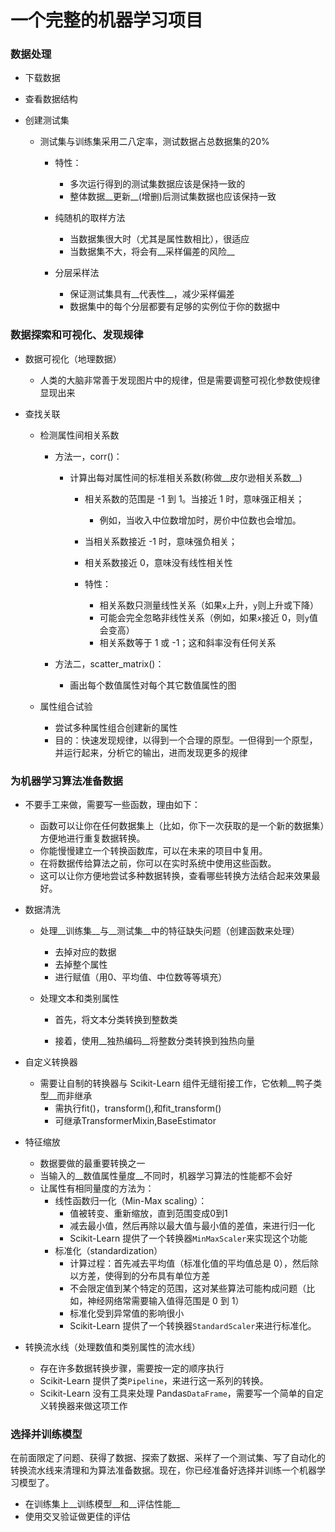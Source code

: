 # 一个完整的机器学习项目

### 数据处理

- 下载数据

- 查看数据结构

- 创建测试集

  - 测试集与训练集采用二八定率，测试数据占总数据集的20%

    - 特性：
      - 多次运行得到的测试集数据应该是保持一致的
      - 整体数据__更新__(增删)后测试集数据也应该保持一致

    - 纯随机的取样方法
      - 当数据集很大时（尤其是属性数相比），很适应
      - 当数据集不大，将会有__采样偏差的风险__

    - 分层采样法
      - 保证测试集具有__代表性__，减少采样偏差
      - 数据集中的每个分层都要有足够的实例位于你的数据中

### 数据探索和可视化、发现规律

- 数据可视化（地理数据）
  - 人类的大脑非常善于发现图片中的规律，但是需要调整可视化参数使规律显现出来

- 查找关联

  - 检测属性间相关系数
    - 方法一，corr()：

      - 计算出每对属性间的标准相关系数(称做__皮尔逊相关系数__)

        - 相关系数的范围是 -1 到 1。当接近 1 时，意味强正相关；
          - 例如，当收入中位数增加时，房价中位数也会增加。

        - 当相关系数接近 -1 时，意味强负相关；
        - 相关系数接近 0，意味没有线性相关性
        - 特性：
          - 相关系数只测量线性关系（如果`x`上升，`y`则上升或下降）
          - 可能会完全忽略非线性关系（例如，如果`x`接近 0，则`y`值会变高）
          - 相关系数等于 1 或 -1；这和斜率没有任何关系

    - 方法二，scatter_matrix()：

      - 画出每个数值属性对每个其它数值属性的图

  - 属性组合试验
    - 尝试多种属性组合创建新的属性
    - 目的：快速发现规律，以得到一个合理的原型。一但得到一个原型，并运行起来，分析它的输出，进而发现更多的规律

### 为机器学习算法准备数据

- 不要手工来做，需要写一些函数，理由如下：
  - 函数可以让你在任何数据集上（比如，你下一次获取的是一个新的数据集）方便地进行重复数据转换。
  - 你能慢慢建立一个转换函数库，可以在未来的项目中复用。
  - 在将数据传给算法之前，你可以在实时系统中使用这些函数。
  - 这可以让你方便地尝试多种数据转换，查看哪些转换方法结合起来效果最好。

- 数据清洗

  - 处理__训练集__与__测试集__中的特征缺失问题（创建函数来处理）
    - 去掉对应的数据
    - 去掉整个属性
    - 进行赋值（用0、平均值、中位数等等填充）

  - 处理文本和类别属性

    - 首先，将文本分类转换到整数类

    - 接着，使用__独热编码__将整数分类转换到独热向量

- 自定义转换器
  - 需要让自制的转换器与 Scikit-Learn 组件无缝衔接工作，它依赖__鸭子类型__而非继承
    - 需执行fit()，transform(),和fit_transform()
    - 可继承TransformerMixin,BaseEstimator

- 特征缩放
  - 数据要做的最重要转换之一
  - 当输入的__数值属性量度__不同时，机器学习算法的性能都不会好
  - 让属性有相同量度的方法为：
    - 线性函数归一化（Min-Max scaling）：
      - 值被转变、重新缩放，直到范围变成0到1
      - 减去最小值，然后再除以最大值与最小值的差值，来进行归一化
      - Scikit-Learn 提供了一个转换器`MinMaxScaler`来实现这个功能
    - 标准化（standardization）
      - 计算过程：首先减去平均值（标准化值的平均值总是 0），然后除以方差，使得到的分布具有单位方差
      - 不会限定值到某个特定的范围，这对某些算法可能构成问题（比如，神经网络常需要输入值得范围是 0 到 1）
      - 标准化受到异常值的影响很小
      - Scikit-Learn 提供了一个转换器`StandardScaler`来进行标准化。

- 转换流水线（处理数值和类别属性的流水线）
  - 存在许多数据转换步骤，需要按一定的顺序执行
  - Scikit-Learn 提供了类`Pipeline`，来进行这一系列的转换。
  - Scikit-Learn 没有工具来处理 Pandas`DataFrame`，需要写一个简单的自定义转换器来做这项工作

### 选择并训练模型

在前面限定了问题、获得了数据、探索了数据、采样了一个测试集、写了自动化的转换流水线来清理和为算法准备数据。现在，你已经准备好选择并训练一个机器学习模型了。

- 在训练集上__训练模型__和__评估性能__ 
- 使用交叉验证做更佳的评估